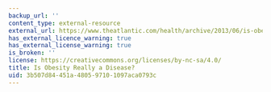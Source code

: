 ```yaml
---
backup_url: ''
content_type: external-resource
external_url: https://www.theatlantic.com/health/archive/2013/06/is-obesity-really-a-disease/277148/
has_external_licence_warning: true
has_external_license_warning: true
is_broken: ''
license: https://creativecommons.org/licenses/by-nc-sa/4.0/
title: Is Obesity Really a Disease?
uid: 3b507d84-451a-4805-9710-1097aca0793c
---
```

